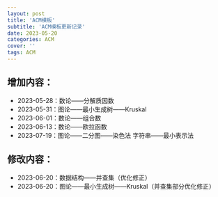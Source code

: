 ```yaml
---
layout: post
title: 'ACM模板'
subtitle: 'ACM模板更新记录'
date: 2023-05-20
categories: ACM
cover: ''
tags: ACM
---
```


## 增加内容：
- 2023-05-28：数论——分解质因数    
- 2023-05-31：图论——最小生成树——Kruskal
- 2023-06-01：数论——组合数
- 2023-06-13：数论——欧拉函数
- 2023-07-19：图论——二分图——染色法
              字符串——最小表示法


## 修改内容：
- 2023-06-20：数据结构——并查集（优化修正）
- 2023-06-20：图论——最小生成树——Kruskal（并查集部分优化修正）